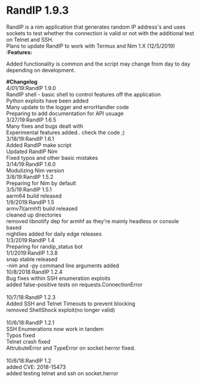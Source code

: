 # RandIP 1.9.3
RandIP is a nim application that generates random IP address's and uses sockets to test whether the connection is valid or not with the additional test on Telnet and SSH.
<br>
Plans to update RandIP to work with Termux and Nim 1.X (12/5/2019)
<br>
<b>:Features:</b>
<br>

Added functionality is common and the script may change from day to day depending on development.
<br>

<b>#Changelog</b>
<br>
4/01/19:RandIP 1.9.0
<br>
RandIP shell - basic shell to control features off the application
<br>
Python exploits have been added
<br>
Many update to the logger and errorHandler code
<br>
Preparing to add documentation for API usuage
<br>
3/27/19:RandIP 1.6.5
<br>
Many fixes and bugs dealt with
<br>
Experimental features added.. check the code ;)
<br>
3/18/19:RandIP 1.6.1
<br>
Added RandIP make script
<br>
Updated RandIP Nim
<br>
Fixed typos and other basic mistakes
<br>
3/14/19:RandIP 1.6.0
<br>
Modulizing Nim version
<br>
3/8/19:RandIP 1.5.2
<br>
Preparing for Nim by default
<br>
3/5/19:RandIP 1.5.1
<br>
aarm64 build released
<br>
1/9/2019:RandIP 1.5
<br>
armv7l(armhf) build released
<br>
cleaned up directories
<br>
removed libnotify dep for armhf as they're mainly headless or console based
<br>
nightlies added for daily edge releases
<br>
1/3/2019:RandIP 1.4
<br>
Preparing for randip_status bot
<br>
1/1/2019:RandIP 1.3.8
<br>
snap stable released
<br>
-nim and -py command line arguments added
<br>
10/8/2018:RandIP 1.2.4
<br>
Bug fixes within SSH enumeration exploits
<br>
added false-positive tests on requests.ConnectionError
<br>
<br>
10/7/18:RandIP 1.2.3
<br>
Added SSH and Telnet Timeouts to prevent blocking
<br>
removed ShellShock exploit(no longer valid)
<br>
<br>
10/6/18:RandIP 1.2.1
<br>
SSH Enumerations now work in tandem
<br>
Typos fixed
<br>
Telnet crash fixed
<br>
AttrubuteError and TypeError on socket.herror fixed.
<br>
<br>
10/6/18:RandIP 1.2
<br>
added CVE: 2018-15473
<br>
added testing telnet and ssh on socket.herror
<br>
